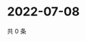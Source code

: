 # 2022-07-08

共 0 条

<!-- BEGIN WEIBO -->
<!-- 最后更新时间 Fri Jul 08 2022 07:16:57 GMT+0800 (China Standard Time) -->

<!-- END WEIBO -->
